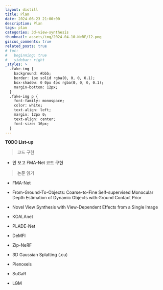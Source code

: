 ```yaml
---
layout: distill
title: Plan
date: 2024-06-23 21:00:00
description: Plan
tags: plan
categories: 3d-view-synthesis
thumbnail: assets/img/2024-04-10-NeRF/12.png
giscus_comments: true
related_posts: true
# toc:
#   beginning: true
#   sidebar: right
_styles: >
  .fake-img {
    background: #bbb;
    border: 1px solid rgba(0, 0, 0, 0.1);
    box-shadow: 0 0px 4px rgba(0, 0, 0, 0.1);
    margin-bottom: 12px;
  }
  .fake-img p {
    font-family: monospace;
    color: white;
    text-align: left;
    margin: 12px 0;
    text-align: center;
    font-size: 16px;
  }
---
```


**TODO List-up**

> 코드 구현  

- 안 보고 FMA-Net 코드 구현

> 논문 읽기  

- FMA-Net
- From-Ground-To-Objects: Coarse-to-Fine Self-supervised Monocular Depth Estimation of Dynamic Objects with Ground Contact Prior
- Novel View Synthesis with View-Dependent Effects from a Single Image
- KOALAnet
- PLADE-Net
- DeMFI

- Zip-NeRF
- 3D Gaussian Splatting (.cu)
- Plenoxels
- SuGaR
- LGM